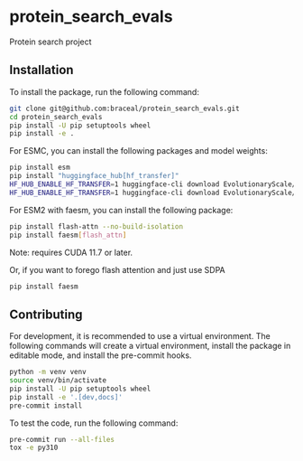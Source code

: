 # protein_search_evals
Protein search project

## Installation

To install the package, run the following command:
```bash
git clone git@github.com:braceal/protein_search_evals.git
cd protein_search_evals
pip install -U pip setuptools wheel
pip install -e .
```

For ESMC, you can install the following packages and model weights:
```bash
pip install esm
pip install "huggingface_hub[hf_transfer]"
HF_HUB_ENABLE_HF_TRANSFER=1 huggingface-cli download EvolutionaryScale/esmc-300m-2024-12
HF_HUB_ENABLE_HF_TRANSFER=1 huggingface-cli download EvolutionaryScale/esmc-600m-2024-12
```

For ESM2 with faesm, you can install the following package:
```bash
pip install flash-attn --no-build-isolation
pip install faesm[flash_attn]
```
Note: requires CUDA 11.7 or later.

Or, if you want to forego flash attention and just use SDPA
```bash
pip install faesm
```

## Contributing

For development, it is recommended to use a virtual environment. The following
commands will create a virtual environment, install the package in editable
mode, and install the pre-commit hooks.
```bash
python -m venv venv
source venv/bin/activate
pip install -U pip setuptools wheel
pip install -e '.[dev,docs]'
pre-commit install
```
To test the code, run the following command:
```bash
pre-commit run --all-files
tox -e py310
```
